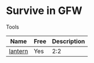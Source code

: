 # Survive in GFW

Tools

| Name | Free | Description |
| -- | -- | -- |
| [lantern](https://github.com/getlantern/lantern) | Yes | 2:2 |
